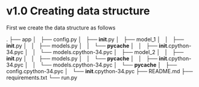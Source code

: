# v1.0 Creating data structure

First we create the data structure as follows

.
├── app
│   ├── config.py
│   ├── __init__.py
│   ├── model_1
│   │   ├── __init__.py
│   │   ├── models.py
│   │   └── __pycache__
│   │       ├── __init__.cpython-34.pyc
│   │       └── models.cpython-34.pyc
│   ├── model_2
│   │   ├── __init__.py
│   │   ├── models.py
│   │   └── __pycache__
│   │       ├── __init__.cpython-34.pyc
│   │       └── models.cpython-34.pyc
│   └── __pycache__
│       ├── config.cpython-34.pyc
│       └── __init__.cpython-34.pyc
├── README.md
├── requirements.txt
└── run.py
